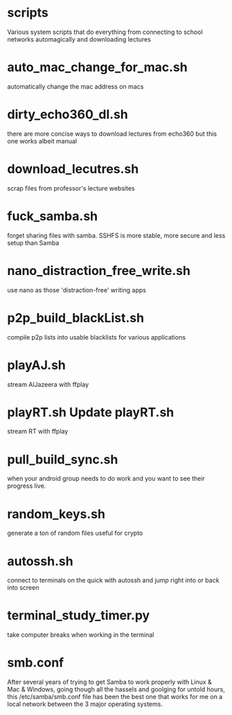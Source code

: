 # scripts

Various system scripts that do everything from connecting to school networks automagically and downloading lectures

# auto_mac_change_for_mac.sh	
  automatically change the mac address on macs
# dirty_echo360_dl.sh	
  there are more concise ways to download lectures from echo360 but this one works albeit manual
# download_lecutres.sh	
  scrap files from professor's lecture websites
# fuck_samba.sh	
  forget sharing files with samba. SSHFS is more stable, more secure and less setup than Samba
# nano_distraction_free_write.sh	
  use nano as those 'distraction-free' writing apps
# p2p_build_blackList.sh
  compile p2p lists into usable blacklists for various applications
# playAJ.sh
  stream AlJazeera with ffplay
# playRT.sh	Update playRT.sh	
  stream RT with ffplay
# pull_build_sync.sh	
  when your android group needs to do work and you want to see their progress live.
# random_keys.sh	
  generate a ton of random files useful for crypto
# autossh.sh	
  connect to terminals on the quick with autossh and jump right into or back into screen
# terminal_study_timer.py	
  take computer breaks when working in the terminal
  
# smb.conf
  After several years of trying to get Samba to work properly with Linux & Mac & Windows, going though all the hassels and goolging for untold hours, this /etc/samba/smb.conf file has been the best one that works for me on a local network between the 3 major operating systems.
